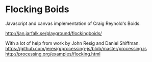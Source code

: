 Flocking Boids
==============

Javascript and canvas implementation of Craig Reynold's Boids.

http://jan.jarfalk.se/playground/flockingboids/

With a lot of help from work by John Resig and Daniel Shiffman.
https://github.com/jeresig/processing-js/blob/master/processing.js
http://processing.org/examples/flocking.html